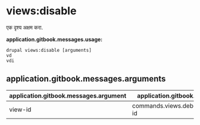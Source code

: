 # views:disable
एक दृश्य अक्षम करा.

**application.gitbook.messages.usage:**
```
drupal views:disable [arguments]
vd
vdi
```

## application.gitbook.messages.arguments
application.gitbook.messages.argument | application.gitbook.messages.details
---------|-------------
view-id | commands.views.debug.arguments.view-id
